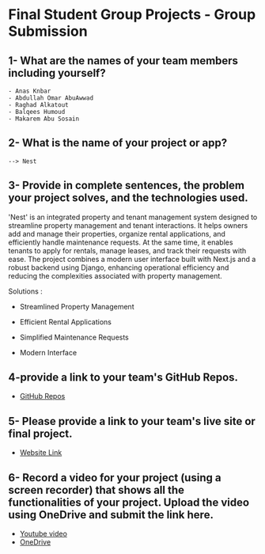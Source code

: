 # Final Student Group Projects - Group Submission

## 1- What are the names of your team members including yourself?

	- Anas Knbar
	- Abdullah Omar AbuAwwad 
	- Raghad Alkatout
	- Balqees Humoud
	- Makarem Abu Sosain

## 2- What is the name of your project or app?
	--> Nest

## 3- Provide in complete sentences, the problem your project solves, and the technologies used.

'Nest' is an integrated property and tenant management system designed to streamline property management and tenant interactions. It helps owners add and manage their properties, organize rental applications, and efficiently handle maintenance requests. At the same time, it enables tenants to apply for rentals, manage leases, and track their requests with ease. The project combines a modern user interface built with Next.js and a robust backend using Django, enhancing operational efficiency and reducing the complexities associated with property management.

Solutions :

- Streamlined Property Management

- Efficient Rental Applications

- Simplified Maintenance Requests

- Modern Interface


## 4-provide a link to your team's GitHub Repos.

- [GitHub Repos](https://github.com/LTUC-Nest)

## 5- Please provide a link to your team's live site or final project.

- [Website Link](https://next-frontend-final-project.vercel.app/) 

## 6- Record a video for your project (using a screen recorder) that shows all the functionalities of your project. Upload the video using OneDrive and submit the link here.

- [Youtube video](https://www.youtube.com/watch?v=FjRg2jKGWqE&t=6s)
- [OneDrive](https://alqudscollege-my.sharepoint.com/:v:/g/personal/23041355_student_ltuc_com/EZsMx53z8xpOnLLRxoahXVYBw2notwgc_ti6guE5ea6UGA?e=VNOByI)

 

